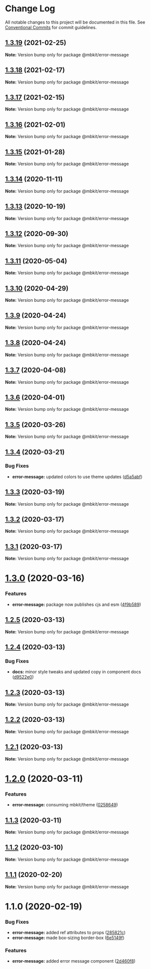 # Change Log

All notable changes to this project will be documented in this file.
See [Conventional Commits](https://conventionalcommits.org) for commit guidelines.

## [1.3.19](https://github.com/mindbody/mbkit/compare/@mbkit/error-message@1.3.18...@mbkit/error-message@1.3.19) (2021-02-25)

**Note:** Version bump only for package @mbkit/error-message





## [1.3.18](https://github.com/mindbody/mbkit/compare/@mbkit/error-message@1.3.17...@mbkit/error-message@1.3.18) (2021-02-17)

**Note:** Version bump only for package @mbkit/error-message





## [1.3.17](https://github.com/mindbody/mbkit/compare/@mbkit/error-message@1.3.16...@mbkit/error-message@1.3.17) (2021-02-15)

**Note:** Version bump only for package @mbkit/error-message





## [1.3.16](https://github.com/mindbody/mbkit/compare/@mbkit/error-message@1.3.14...@mbkit/error-message@1.3.16) (2021-02-01)

**Note:** Version bump only for package @mbkit/error-message





## [1.3.15](https://github.com/mindbody/mbkit/compare/@mbkit/error-message@1.3.14...@mbkit/error-message@1.3.15) (2021-01-28)

**Note:** Version bump only for package @mbkit/error-message





## [1.3.14](https://github.com/mindbody/mbkit/compare/@mbkit/error-message@1.3.13...@mbkit/error-message@1.3.14) (2020-11-11)

**Note:** Version bump only for package @mbkit/error-message





## [1.3.13](https://github.com/mindbody/mbkit/compare/@mbkit/error-message@1.3.13...@mbkit/error-message@1.3.13) (2020-10-19)

**Note:** Version bump only for package @mbkit/error-message





## [1.3.12](https://github.com/mindbody/mbkit/compare/@mbkit/error-message@1.3.11...@mbkit/error-message@1.3.12) (2020-09-30)

**Note:** Version bump only for package @mbkit/error-message





## [1.3.11](https://github.com/mindbody/design-system/compare/@mbkit/error-message@1.3.10...@mbkit/error-message@1.3.11) (2020-05-04)

**Note:** Version bump only for package @mbkit/error-message





## [1.3.10](https://github.com/mindbody/design-system/compare/@mbkit/error-message@1.3.9...@mbkit/error-message@1.3.10) (2020-04-29)

**Note:** Version bump only for package @mbkit/error-message





## [1.3.9](https://github.com/mindbody/design-system/compare/@mbkit/error-message@1.3.7...@mbkit/error-message@1.3.9) (2020-04-24)

**Note:** Version bump only for package @mbkit/error-message





## [1.3.8](https://github.com/mindbody/design-system/compare/@mbkit/error-message@1.3.7...@mbkit/error-message@1.3.8) (2020-04-24)

**Note:** Version bump only for package @mbkit/error-message





## [1.3.7](https://github.com/mindbody/mbkit/compare/@mbkit/error-message@1.3.6...@mbkit/error-message@1.3.7) (2020-04-08)

**Note:** Version bump only for package @mbkit/error-message





## [1.3.6](https://github.com/mindbody/design-system/compare/@mbkit/error-message@1.3.5...@mbkit/error-message@1.3.6) (2020-04-01)

**Note:** Version bump only for package @mbkit/error-message





## [1.3.5](https://github.com/mindbody/design-system/compare/@mbkit/error-message@1.3.4...@mbkit/error-message@1.3.5) (2020-03-26)

**Note:** Version bump only for package @mbkit/error-message





## [1.3.4](https://github.com/mindbody/design-system/compare/@mbkit/error-message@1.3.3...@mbkit/error-message@1.3.4) (2020-03-21)


### Bug Fixes

* **error-message:** updated colors to use theme updates ([d5a5abf](https://github.com/mindbody/design-system/commit/d5a5abf05d3c62052128a52f0399926eabff0588))





## [1.3.3](https://github.com/mindbody/design-system/compare/@mbkit/error-message@1.3.2...@mbkit/error-message@1.3.3) (2020-03-19)

**Note:** Version bump only for package @mbkit/error-message





## [1.3.2](https://github.com/mindbody/mbkit/compare/@mbkit/error-message@1.3.1...@mbkit/error-message@1.3.2) (2020-03-17)

**Note:** Version bump only for package @mbkit/error-message





## [1.3.1](https://github.com/mindbody/design-system/compare/@mbkit/error-message@1.3.0...@mbkit/error-message@1.3.1) (2020-03-17)

**Note:** Version bump only for package @mbkit/error-message





# [1.3.0](https://github.com/mindbody/design-system/compare/@mbkit/error-message@1.2.5...@mbkit/error-message@1.3.0) (2020-03-16)


### Features

* **error-message:** package now publishes cjs and esm ([4f9b589](https://github.com/mindbody/design-system/commit/4f9b589453595de1368fc335bb0b31f83b3eace2))





## [1.2.5](https://github.com/mindbody/design-system/compare/@mbkit/error-message@1.2.4...@mbkit/error-message@1.2.5) (2020-03-13)

**Note:** Version bump only for package @mbkit/error-message





## [1.2.4](https://github.com/mindbody/design-system/compare/@mbkit/error-message@1.2.3...@mbkit/error-message@1.2.4) (2020-03-13)


### Bug Fixes

* **docs:** minor style tweaks and updated copy in component docs ([d9522e0](https://github.com/mindbody/design-system/commit/d9522e0f1470800e3103793208e24a84739a5888))





## [1.2.3](https://github.com/mindbody/design-system/compare/@mbkit/error-message@1.2.2...@mbkit/error-message@1.2.3) (2020-03-13)

**Note:** Version bump only for package @mbkit/error-message





## [1.2.2](https://github.com/mindbody/design-system/compare/@mbkit/error-message@1.2.1...@mbkit/error-message@1.2.2) (2020-03-13)

**Note:** Version bump only for package @mbkit/error-message





## [1.2.1](https://github.com/mindbody/design-system/compare/@mbkit/error-message@1.2.0...@mbkit/error-message@1.2.1) (2020-03-13)

**Note:** Version bump only for package @mbkit/error-message





# [1.2.0](https://github.com/mindbody/design-system/compare/@mbkit/error-message@1.1.3...@mbkit/error-message@1.2.0) (2020-03-11)


### Features

* **error-message:** consuming mbkit/theme ([0258649](https://github.com/mindbody/design-system/commit/02586497eba6685828aebe26914af6a0d381c7a5))





## [1.1.3](https://github.com/mindbody/design-system/compare/@mbkit/error-message@1.1.2...@mbkit/error-message@1.1.3) (2020-03-11)

**Note:** Version bump only for package @mbkit/error-message





## [1.1.2](https://github.com/mindbody/design-system/compare/@mbkit/error-message@1.1.1...@mbkit/error-message@1.1.2) (2020-03-10)

**Note:** Version bump only for package @mbkit/error-message





## [1.1.1](https://github.com/mindbody/design-system/compare/@mbkit/error-message@1.1.0...@mbkit/error-message@1.1.1) (2020-02-20)

**Note:** Version bump only for package @mbkit/error-message





# 1.1.0 (2020-02-19)


### Bug Fixes

* **error-message:** added ref attributes to props ([285821c](https://github.com/mindbody/design-system/commit/285821c86d037bbaa4c0a61936aacd3e889b649c))
* **error-message:** made box-sizing border-box ([6e5149f](https://github.com/mindbody/design-system/commit/6e5149f5477425816f570e7cb5a530f72df29793))


### Features

* **error-message:** added error message component ([2d460f8](https://github.com/mindbody/design-system/commit/2d460f8c1f132024bd3bd5444e1cdcdf9ce79ed5))
